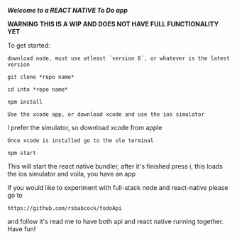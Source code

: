 ***Welcome to a REACT NATIVE To Do app***

**WARNING**
**THIS IS A WIP AND DOES NOT HAVE FULL FUNCTIONALITY YET**

To get started:

    download node, must use atleast `version 8`, or whatever is the latest version
    
    git clone *repo name*
    
    cd into *repo name*

    npm install

    Use the xcode app, or download xcode and use the ios simulator

I prefer the simulator, so download xcode from apple

    Once xcode is installed go to the ole terminal

    npm start

This will start the react native bundler, after it's finished press i, this loads the ios simulator and voila, you have an app

If you would like to experiment with full-stack node and react-native please go to 

    https://github.com/rsbabcock/todoApi

and follow it's read me to have both api and react native running together. Have fun! 


